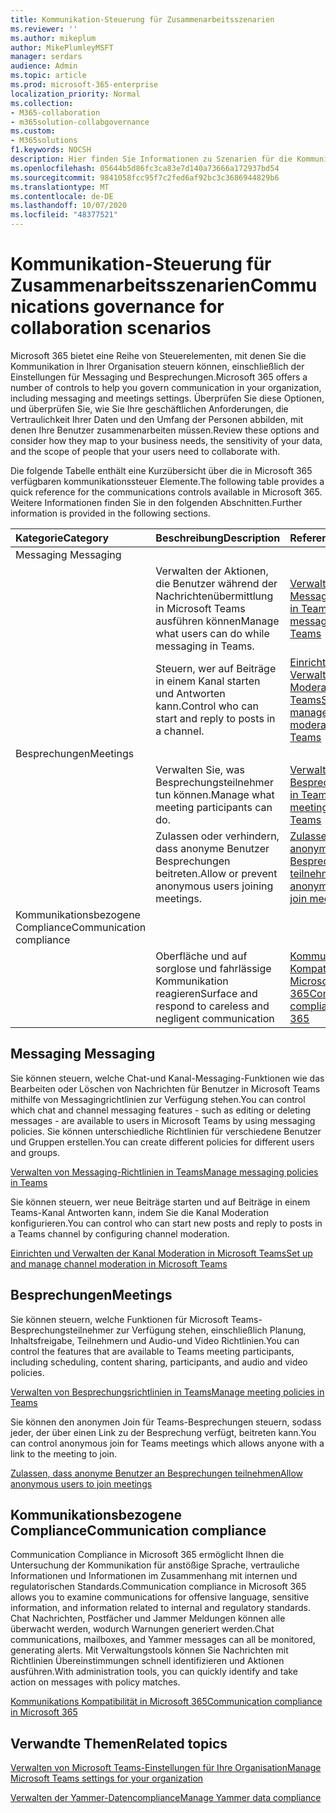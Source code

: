 ```yaml
---
title: Kommunikation-Steuerung für Zusammenarbeitsszenarien
ms.reviewer: ''
ms.author: mikeplum
author: MikePlumleyMSFT
manager: serdars
audience: Admin
ms.topic: article
ms.prod: microsoft-365-enterprise
localization_priority: Normal
ms.collection:
- M365-collaboration
- m365solution-collabgovernance
ms.custom:
- M365solutions
f1.keywords: NOCSH
description: Hier finden Sie Informationen zu Szenarien für die Kommunikations Steuerungs Zusammenarbeit.
ms.openlocfilehash: 05644b5d86fc3ca83e7d140a73666a172937bd54
ms.sourcegitcommit: 9841058fcc95f7c2fed6af92bc3c3686944829b6
ms.translationtype: MT
ms.contentlocale: de-DE
ms.lasthandoff: 10/07/2020
ms.locfileid: "48377521"
---
```

# <a name="communications-governance-for-collaboration-scenarios"></a><span data-ttu-id="be3a1-103">Kommunikation-Steuerung für Zusammenarbeitsszenarien</span><span class="sxs-lookup"><span data-stu-id="be3a1-103">Communications governance for collaboration scenarios</span></span>

<span data-ttu-id="be3a1-104">Microsoft 365 bietet eine Reihe von Steuerelementen, mit denen Sie die Kommunikation in Ihrer Organisation steuern können, einschließlich der Einstellungen für Messaging und Besprechungen.</span><span class="sxs-lookup"><span data-stu-id="be3a1-104">Microsoft 365 offers a number of controls to help you govern communication in your organization, including messaging and meetings settings.</span></span> <span data-ttu-id="be3a1-105">Überprüfen Sie diese Optionen, und überprüfen Sie, wie Sie Ihre geschäftlichen Anforderungen, die Vertraulichkeit Ihrer Daten und den Umfang der Personen abbilden, mit denen Ihre Benutzer zusammenarbeiten müssen.</span><span class="sxs-lookup"><span data-stu-id="be3a1-105">Review these options and consider how they map to your business needs, the sensitivity of your data, and the scope of people that your users need to collaborate with.</span></span>

<span data-ttu-id="be3a1-106">Die folgende Tabelle enthält eine Kurzübersicht über die in Microsoft 365 verfügbaren kommunikationssteuer Elemente.</span><span class="sxs-lookup"><span data-stu-id="be3a1-106">The following table provides a quick reference for the communications controls available in Microsoft 365.</span></span> <span data-ttu-id="be3a1-107">Weitere Informationen finden Sie in den folgenden Abschnitten.</span><span class="sxs-lookup"><span data-stu-id="be3a1-107">Further information is provided in the following sections.</span></span>

|<span data-ttu-id="be3a1-108">Kategorie</span><span class="sxs-lookup"><span data-stu-id="be3a1-108">Category</span></span>|<span data-ttu-id="be3a1-109">Beschreibung</span><span class="sxs-lookup"><span data-stu-id="be3a1-109">Description</span></span>|<span data-ttu-id="be3a1-110">Referenz</span><span class="sxs-lookup"><span data-stu-id="be3a1-110">Reference</span></span>|
|:-------|:----------|:--------|
|<span data-ttu-id="be3a1-111">Messaging </span><span class="sxs-lookup"><span data-stu-id="be3a1-111">Messaging</span></span>|||
||<span data-ttu-id="be3a1-112">Verwalten der Aktionen, die Benutzer während der Nachrichtenübermittlung in Microsoft Teams ausführen können</span><span class="sxs-lookup"><span data-stu-id="be3a1-112">Manage what users can do while messaging in Teams.</span></span>|[<span data-ttu-id="be3a1-113">Verwalten von Messaging-Richtlinien in Teams</span><span class="sxs-lookup"><span data-stu-id="be3a1-113">Manage messaging policies in Teams</span></span>](https://docs.microsoft.com/microsoftteams/messaging-policies-in-teams)|
||<span data-ttu-id="be3a1-114">Steuern, wer auf Beiträge in einem Kanal starten und Antworten kann.</span><span class="sxs-lookup"><span data-stu-id="be3a1-114">Control who can start and reply to posts in a channel.</span></span>|[<span data-ttu-id="be3a1-115">Einrichten und Verwalten der Kanal Moderation in Microsoft Teams</span><span class="sxs-lookup"><span data-stu-id="be3a1-115">Set up and manage channel moderation in Microsoft Teams</span></span>](https://docs.microsoft.com/microsoftteams/manage-channel-moderation-in-teams)|
|<span data-ttu-id="be3a1-116">Besprechungen</span><span class="sxs-lookup"><span data-stu-id="be3a1-116">Meetings</span></span>|||
||<span data-ttu-id="be3a1-117">Verwalten Sie, was Besprechungsteilnehmer tun können.</span><span class="sxs-lookup"><span data-stu-id="be3a1-117">Manage what meeting participants can do.</span></span>|[<span data-ttu-id="be3a1-118">Verwalten von Besprechungsrichtlinien in Teams</span><span class="sxs-lookup"><span data-stu-id="be3a1-118">Manage meeting policies in Teams</span></span>](https://docs.microsoft.com/microsoftteams/meeting-policies-in-teams)|
||<span data-ttu-id="be3a1-119">Zulassen oder verhindern, dass anonyme Benutzer Besprechungen beitreten.</span><span class="sxs-lookup"><span data-stu-id="be3a1-119">Allow or prevent anonymous users joining meetings.</span></span>|[<span data-ttu-id="be3a1-120">Zulassen, dass anonyme Benutzer an Besprechungen teilnehmen</span><span class="sxs-lookup"><span data-stu-id="be3a1-120">Allow anonymous users to join meetings</span></span>](https://docs.microsoft.com/microsoftteams/meeting-settings-in-teams#allow-anonymous-users-to-join-meetings)|
|<span data-ttu-id="be3a1-121">Kommunikationsbezogene Compliance</span><span class="sxs-lookup"><span data-stu-id="be3a1-121">Communication compliance</span></span>|||
||<span data-ttu-id="be3a1-122">Oberfläche und auf sorglose und fahrlässige Kommunikation reagieren</span><span class="sxs-lookup"><span data-stu-id="be3a1-122">Surface and respond to careless and negligent communication</span></span>|[<span data-ttu-id="be3a1-123">Kommunikations Kompatibilität in Microsoft 365</span><span class="sxs-lookup"><span data-stu-id="be3a1-123">Communication compliance in Microsoft 365</span></span>](https://docs.microsoft.com/microsoft-365/compliance/communication-compliance)|

## <a name="messaging"></a><span data-ttu-id="be3a1-124">Messaging </span><span class="sxs-lookup"><span data-stu-id="be3a1-124">Messaging</span></span>

<span data-ttu-id="be3a1-125">Sie können steuern, welche Chat-und Kanal-Messaging-Funktionen wie das Bearbeiten oder Löschen von Nachrichten für Benutzer in Microsoft Teams mithilfe von Messagingrichtlinien zur Verfügung stehen.</span><span class="sxs-lookup"><span data-stu-id="be3a1-125">You can control which chat and channel messaging features - such as editing or deleting messages - are available to users in Microsoft Teams by using messaging policies.</span></span> <span data-ttu-id="be3a1-126">Sie können unterschiedliche Richtlinien für verschiedene Benutzer und Gruppen erstellen.</span><span class="sxs-lookup"><span data-stu-id="be3a1-126">You can create different policies for different users and groups.</span></span>

[<span data-ttu-id="be3a1-127">Verwalten von Messaging-Richtlinien in Teams</span><span class="sxs-lookup"><span data-stu-id="be3a1-127">Manage messaging policies in Teams</span></span>](https://docs.microsoft.com/microsoftteams/messaging-policies-in-teams)

<span data-ttu-id="be3a1-128">Sie können steuern, wer neue Beiträge starten und auf Beiträge in einem Teams-Kanal Antworten kann, indem Sie die Kanal Moderation konfigurieren.</span><span class="sxs-lookup"><span data-stu-id="be3a1-128">You can control who can start new posts and reply to posts in a Teams channel by configuring channel moderation.</span></span>

[<span data-ttu-id="be3a1-129">Einrichten und Verwalten der Kanal Moderation in Microsoft Teams</span><span class="sxs-lookup"><span data-stu-id="be3a1-129">Set up and manage channel moderation in Microsoft Teams</span></span>](https://docs.microsoft.com/microsoftteams/manage-channel-moderation-in-teams)

## <a name="meetings"></a><span data-ttu-id="be3a1-130">Besprechungen</span><span class="sxs-lookup"><span data-stu-id="be3a1-130">Meetings</span></span>

<span data-ttu-id="be3a1-131">Sie können steuern, welche Funktionen für Microsoft Teams-Besprechungsteilnehmer zur Verfügung stehen, einschließlich Planung, Inhaltsfreigabe, Teilnehmern und Audio-und Video Richtlinien.</span><span class="sxs-lookup"><span data-stu-id="be3a1-131">You can control the features that are available to Teams meeting participants, including scheduling, content sharing, participants, and audio and video policies.</span></span>

[<span data-ttu-id="be3a1-132">Verwalten von Besprechungsrichtlinien in Teams</span><span class="sxs-lookup"><span data-stu-id="be3a1-132">Manage meeting policies in Teams</span></span>](https://docs.microsoft.com/microsoftteams/meeting-policies-in-teams)

<span data-ttu-id="be3a1-133">Sie können den anonymen Join für Teams-Besprechungen steuern, sodass jeder, der über einen Link zu der Besprechung verfügt, beitreten kann.</span><span class="sxs-lookup"><span data-stu-id="be3a1-133">You can control anonymous join for Teams meetings which allows anyone with a link to the meeting to join.</span></span>

[<span data-ttu-id="be3a1-134">Zulassen, dass anonyme Benutzer an Besprechungen teilnehmen</span><span class="sxs-lookup"><span data-stu-id="be3a1-134">Allow anonymous users to join meetings</span></span>](https://docs.microsoft.com/microsoftteams/meeting-settings-in-teams#allow-anonymous-users-to-join-meetings)


## <a name="communication-compliance"></a><span data-ttu-id="be3a1-135">Kommunikationsbezogene Compliance</span><span class="sxs-lookup"><span data-stu-id="be3a1-135">Communication compliance</span></span>

<span data-ttu-id="be3a1-136">Communication Compliance in Microsoft 365 ermöglicht Ihnen die Untersuchung der Kommunikation für anstößige Sprache, vertrauliche Informationen und Informationen im Zusammenhang mit internen und regulatorischen Standards.</span><span class="sxs-lookup"><span data-stu-id="be3a1-136">Communication compliance in Microsoft 365 allows you to examine communications for offensive language, sensitive information, and information related to internal and regulatory standards.</span></span> <span data-ttu-id="be3a1-137">Chat Nachrichten, Postfächer und Jammer Meldungen können alle überwacht werden, wodurch Warnungen generiert werden.</span><span class="sxs-lookup"><span data-stu-id="be3a1-137">Chat communications, mailboxes, and Yammer messages can all be monitored, generating alerts.</span></span> <span data-ttu-id="be3a1-138">Mit Verwaltungstools können Sie Nachrichten mit Richtlinien Übereinstimmungen schnell identifizieren und Aktionen ausführen.</span><span class="sxs-lookup"><span data-stu-id="be3a1-138">With administration tools, you can quickly identify and take action on messages with policy matches.</span></span>

[<span data-ttu-id="be3a1-139">Kommunikations Kompatibilität in Microsoft 365</span><span class="sxs-lookup"><span data-stu-id="be3a1-139">Communication compliance in Microsoft 365</span></span>](https://docs.microsoft.com/microsoft-365/compliance/communication-compliance)

## <a name="related-topics"></a><span data-ttu-id="be3a1-140">Verwandte Themen</span><span class="sxs-lookup"><span data-stu-id="be3a1-140">Related topics</span></span>

[<span data-ttu-id="be3a1-141">Verwalten von Microsoft Teams-Einstellungen für Ihre Organisation</span><span class="sxs-lookup"><span data-stu-id="be3a1-141">Manage Microsoft Teams settings for your organization</span></span>](https://docs.microsoft.com/microsoftteams/enable-features-office-365)

[<span data-ttu-id="be3a1-142">Verwalten der Yammer-Datencompliance</span><span class="sxs-lookup"><span data-stu-id="be3a1-142">Manage Yammer data compliance</span></span>](https://docs.microsoft.com/yammer/manage-security-and-compliance/manage-data-compliance)
